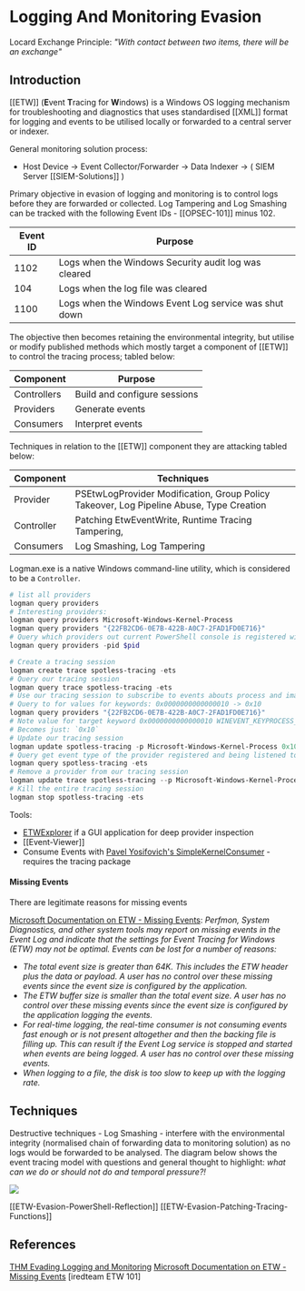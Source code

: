 # Logging And Monitoring Evasion

Locard Exchange Principle: *"With contact between two items, there will be an exchange"*

## Introduction

[[ETW]] (**E**vent **T**racing for **W**indows) is a Windows OS logging mechanism for troubleshooting and diagnostics that uses standardised [[XML]] format for logging and events to be utilised locally or forwarded to a central server or indexer. 


General monitoring solution process:
- Host Device -> Event Collector/Forwarder -> Data Indexer -> ( SIEM Server [[SIEM-Solutions]] )

Primary objective in evasion of logging and monitoring is to control logs before they are forwarded or collected. Log Tampering and Log Smashing can be tracked with the following Event IDs - [[OPSEC-101]] minus 102.

|**Event ID**|**Purpose**|
|---|---|
|1102|Logs when the Windows Security audit log was cleared|
|104|Logs when the log file was cleared|
|1100|Logs when the Windows Event Log service was shut down|

The objective then becomes retaining the environmental integrity, but utilise or modify published methods which mostly target a component of [[ETW]] to control the tracing process; tabled below: 

|**Component**|**Purpose**|
|---|---|
|Controllers|Build and configure sessions|
|Providers|Generate events|
|Consumers|Interpret events|

Techniques in relation to the [[ETW]] component they are attacking tabled below:

|**Component**|**Techniques**|
|---|---|
|Provider|PSEtwLogProvider Modification, Group Policy Takeover, Log Pipeline Abuse, Type Creation|
|Controller|Patching EtwEventWrite, Runtime Tracing Tampering,|
|Consumers|Log Smashing, Log Tampering|

Logman.exe is a native Windows command-line utility, which is considered to be a `Controller`.
```powershell
# list all providers
logman query providers
# Interesting providers:
logman query providers Microsoft-Windows-Kernel-Process
logman query providers "{22FB2CD6-0E7B-422B-A0C7-2FAD1FD0E716}"
# Query which providers out current PowerShell console is registered with $pid 
logman query providers -pid $pid

# Create a tracing session
logman create trace spotless-tracing -ets
# Query our tracing session
logman query trace spotless-tracing -ets
# Use our tracing session to subscribe to events abouts process and images provided by the Microsoft-Windows-Kernel-Process provider
# Query to for values for keywords: 0x0000000000000010 -> 0x10 
logman query providers "{22FB2CD6-0E7B-422B-A0C7-2FAD1FD0E716}"
# Note value for target keyword 0x0000000000000010 WINEVENT_KEYPROCESS_PROCESS
# Becomes just: `0x10`
# Update our tracing session
logman update spotless-tracing -p Microsoft-Windows-Kernel-Process 0x10 -ets
# Query get event type of the provider registered and being listened to.
logman query spotless-tracing -ets
# Remove a provider from our tracing session
logman update trace spotless-tracing --p Microsoft-Windows-Kernel-Process 0x10 -ets
# Kill the entire tracing session
logman stop spotless-tracing -ets
```

Tools:
- [ETWExplorer](https://github.com/zodiacon/EtwExplorer) if a GUI application for  deep provider inspection
- [[Event-Viewer]]
- Consume Events with [Pavel Yosifovich's SimpleKernelConsumer](https://github.com/zodiacon/DotNextSP2019/blob/master/SimpleKernelConsumer/Program.cs) - requires the tracing package

#### Missing Events

There are legitimate reasons for missing events

[Microsoft Documentation on ETW - Missing Events](https://learn.microsoft.com/en-us/windows/win32/etw/about-event-tracing#missing-events): 
*Perfmon, System Diagnostics, and other system tools may report on missing events in the Event Log and indicate that the settings for Event Tracing for Windows (ETW) may not be optimal. Events can be lost for a number of reasons:*
- *The total event size is greater than 64K. This includes the ETW header plus the data or payload. A user has no control over these missing events since the event size is configured by the application.*
- *The ETW buffer size is smaller than the total event size. A user has no control over these missing events since the event size is configured by the application logging the events.*
- *For real-time logging, the real-time consumer is not consuming events fast enough or is not present altogether and then the backing file is filling up. This can result if the Event Log service is stopped and started when events are being logged. A user has no control over these missing events.*
- *When logging to a file, the disk is too slow to keep up with the logging rate.*

## Techniques

Destructive techniques - Log Smashing - interfere with the environmental integrity (normalised chain of forwarding data to monitoring solution) as no logs would be forwarded to be analysed. The diagram below shows the event tracing model with questions and general thought to highlight: *what can we do or should not do and temporal pressure?!*

![](mseetwlogevasiondeface.png)

[[ETW-Evasion-PowerShell-Reflection]]
[[ETW-Evasion-Patching-Tracing-Functions]]




## References

[THM Evading Logging and Monitoring](https://tryhackme.com/room/monitoringevasion)
[Microsoft Documentation on ETW - Missing Events](https://learn.microsoft.com/en-us/windows/win32/etw/about-event-tracing#missing-events)
[iredteam ETW 101]